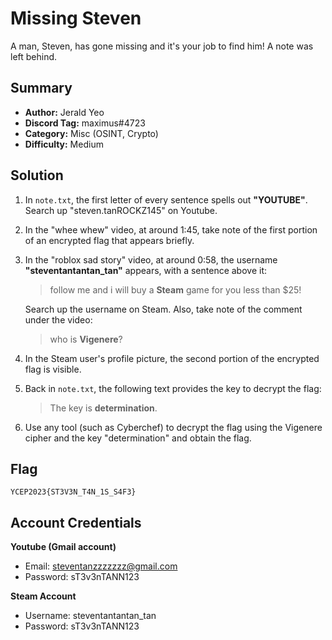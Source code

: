 # Missing Steven
A man, Steven, has gone missing and it's your job to find him! A note was left behind.

## Summary
+ **Author:** Jerald Yeo
+ **Discord Tag:** maximus#4723
+ **Category:** Misc (OSINT, Crypto)
+ **Difficulty:** Medium

## Solution
1. In `note.txt`, the first letter of every sentence spells out **"YOUTUBE"**. Search up "steven.tanROCKZ145" on Youtube.

2. In the "whee whew" video, at around 1:45, take note of the first portion of an encrypted flag that appears briefly. 

3. In the "roblox sad story" video, at around 0:58, the username **"steventantantan_tan"** appears, with a sentence above it: 

    > follow me and i will buy a **Steam** game for you less than $25!

    Search up the username on Steam. Also, take note of the comment under the video:

    > who is **Vigenere**?

4. In the Steam user's profile picture, the second portion of the encrypted flag is visible.

5. Back in `note.txt`, the following text provides the key to decrypt the flag:

    > The key is **determination**.

6. Use any tool (such as Cyberchef) to decrypt the flag using the Vigenere cipher and the key "determination" and obtain the flag.

## Flag
```
YCEP2023{ST3V3N_T4N_1S_S4F3}
```

## Account Credentials
**Youtube (Gmail account)**
+ Email: steventanzzzzzzz@gmail.com
+ Password: sT3v3nTANN123

**Steam Account**
+ Username: steventantantan_tan
+ Password: sT3v3nTANN123
